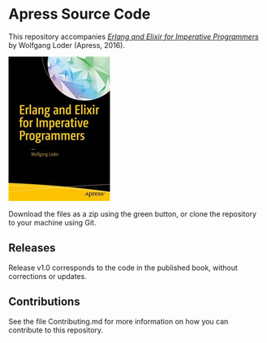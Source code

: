 # Apress Source Code

This repository accompanies [*Erlang and Elixir for Imperative Programmers*](http://www.apress.com/9781484223932) by Wolfgang Loder (Apress, 2016).

![Cover image](9781484223932.jpg)

Download the files as a zip using the green button, or clone the repository to your machine using Git.

## Releases

Release v1.0 corresponds to the code in the published book, without corrections or updates.

## Contributions

See the file Contributing.md for more information on how you can contribute to this repository.
